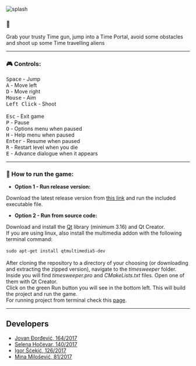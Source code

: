 ![splash](https://gitlab.com/matf-bg-ac-rs/course-rs/projects-2020-2021/06-timesweeper/-/raw/develop/timesweeper/Resources/Other/splash.png)

### :memo:

Grab your trusty Time gun, jump into a Time Portal, avoid some obstacles and shoot up some Time travelling aliens

___
### :video_game: Controls:
<kbd>Space</kbd> - Jump <br>
<kbd>A</kbd> - Move left <br>
<kbd>D</kbd> - Move right <br>
<kbd>Mouse</kbd> - Aim <br>
<kbd>Left Click</kbd> - Shoot <br>
<br>
<kbd>Esc</kbd> - Exit game <br>
<kbd>P</kbd> - Pause <br>
<kbd>O</kbd> - Options menu when paused <br>
<kbd>H</kbd> - Help menu when paused <br>
<kbd>Enter</kbd> - Resume when paused <br>
<kbd>R</kbd> - Restart level when you die <br>
<kbd>E</kbd> - Advance dialogue when it appears <br>
___
### :wrench: How to run the game:

- <b>Option 1 - Run release version:</b><br>

Download the latest release version from [this link](https://gitlab.com/matf-bg-ac-rs/course-rs/projects-2020-2021/06-timesweeper/-/releases) and run the included executable file.

- <b>Option 2 - Run from source code:</b><br>

Download and install the [Qt](https://www.qt.io/) library (minimum 3.16) and Qt Creator. <br>
If you are using linux, also install the multimedia addon with the following terminal command:<br>
<br>
`sudo apt-get install qtmultimedia5-dev` 
<br><br>
After cloning the repository to a directory of your choosing (or downloading and extracting the zipped version), navigate to the _timesweeper_ folder. <br>
Inside you will find _timesweeper.pro_ and _CMakeLists.txt_ files. Open one of them with Qt Creator. <br>
Click on the green Run button you will see in the bottom left. This will build the project and run the game.
<br>
For running project from terminal check this [page](https://gitlab.com/matf-bg-ac-rs/course-rs/projects-2020-2021/06-timesweeper/-/wikis/Prevo%C4%91enje).


___
## Developers

- [Jovan Đorđević, 164/2017](https://gitlab.com/JovanDjordjevic)
- [Selena Hočevar, 140/2017](https://gitlab.com/selena.hocevar)
- [Igor Šćekić, 126/2017](https://gitlab.com/igorsc)
- [Mina Milošević, 81/2017](https://gitlab.com/mina.milosevic)
